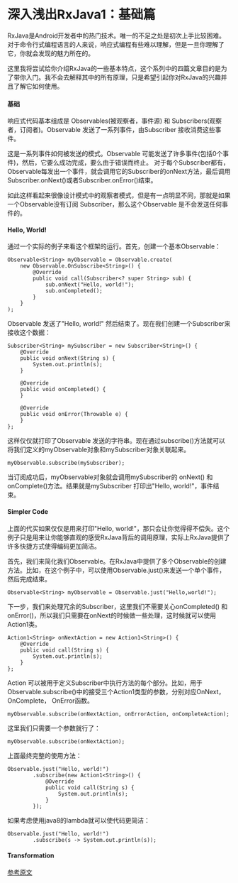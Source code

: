 # 深入浅出RxJava1：基础篇
RxJava是Android开发者中的热门技术。唯一的不足之处是初次上手比较困难。对于命令行式编程语言的人来说，响应式编程有些难以理解，但是一旦你理解了它，你就会发现的魅力所在的。

这里我将尝试给你介绍RxJava的一些基本特点，这个系列中的四篇文章目的是为了带你入门。我不会去解释其中的所有原理，只是希望引起你对RxJava的兴趣并且了解它如何使用。

#### 基础
响应式代码基本组成是 Observables(被观察者，事件源) 和 Subscribers(观察者，订阅者)。Observable 发送了一系列事件，由Subscriber 接收消费这些事件。

这是一系列事件如何被发送的模式。Observable 可能发送了许多事件(包括0个事件)，然后，它要么成功完成，要么由于错误而终止。 对于每个Subscriber都有，Observable每发出一个事件，就会调用它的Subscriber的onNext方法，最后调用Subscriber.onNext()或者Subscriber.onError()结束。

如此这样看起来很像设计模式中的观察者模式，但是有一点明显不同，那就是如果一个Observable没有订阅 Subscriber，那么这个Observable 是不会发送任何事件的。

#### Hello, World!
通过一个实际的例子来看这个框架的运行。首先，创建一个基本Observable：
```
Observable<String> myObservable = Observable.create(
    new Observable.OnSubscribe<String>() {
        @Override
        public void call(Subscriber<? super String> sub) {
            sub.onNext("Hello, world!");
            sub.onCompleted();
        }
    }
);
```
Observable 发送了"Hello, world!" 然后结束了。现在我们创建一个Subscriber来接收这个数据：
```
Subscriber<String> mySubscriber = new Subscriber<String>() {
    @Override
    public void onNext(String s) {
        System.out.println(s);
    }

    @Override
    public void onCompleted() {
    }

    @Override
    public void onError(Throwable e) {
    }
};
```
这样仅仅就打印了Observable 发送的字符串。现在通过subscribe()方法就可以将我们定义的myObservable对象和mySubscriber对象关联起来。
```
myObservable.subscribe(mySubscriber);
```
当订阅成功后，myObservable对象就会调用mySubscriber的 onNext() 和 onComplete()方法。结果就是mySubscriber 打印出"Hello, world!"，事件结束。

#### Simpler Code
上面的代买如果仅仅是用来打印"Hello, world!"，那只会让你觉得得不偿失。这个例子只是用来让你能够直观的感受RxJava背后的调用原理，实际上RxJava提供了许多快捷方式使得编码更加简洁。

首先，我们来简化我们Observable。在RxJava中提供了多个Observable的创建方法。比如，在这个例子中，可以使用Observable.just()来发送一个单个事件，然后完成结束。
```
Observable<String> myObservable = Observable.just("Hello,world!");
```
下一步，我们来处理冗余的Subscriber，这里我们不需要关心onCompleted() 和 onError()，所以我们只需要在onNext的时候做一些处理，这时候就可以使用Action1类。

```
Action1<String> onNextAction = new Action1<String>() {
    @Override
    public void call(String s) {
        System.out.println(s);
    }
};
```
Action 可以被用于定义Subscriber中执行方法的每个部分。比如，用于Observable.subscribe()中的接受三个Action1类型的参数，分别对应OnNext，OnComplete， OnError函数。
```
myObservable.subscribe(onNextAction, onErrorAction, onCompleteAction);
```
这里我们只需要一个参数就行了：

```
myObservable.subscribe(onNextAction);
```
上面最终完整的使用方法：
```
Observable.just("Hello, world!")
        .subscribe(new Action1<String>() {
            @Override
            public void call(String s) {
                System.out.println(s);
            }
        });
```

如果考虑使用java8的lambda就可以使代码更简洁：
```
Observable.just("Hello, world!")
        .subscribe(s -> System.out.println(s));
```
#### Transformation



[参考原文](https://blog.danlew.net/2014/09/15/grokking-rxjava-part-1/)